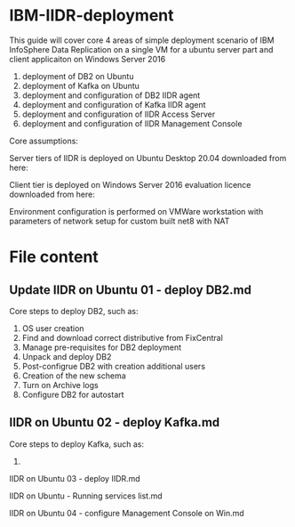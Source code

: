 # IBM-IIDR-deployment

This guide will cover core 4 areas of simple deployment scenario of IBM InfoSphere Data Replication on a single VM for a ubuntu server part and client applicaiton on Windows Server 2016

1) deployment of DB2 on Ubuntu
2) deployment of Kafka on Ubuntu
3) deployment and configuration of DB2 IIDR agent
4) deployment and configuration of Kafka IIDR agent
5) deployment and configuration of IIDR Access Server
6) deployment and configuration of IIDR Management Console

Core assumptions:

Server tiers of IIDR is deployed on Ubuntu Desktop 20.04 downloaded from here:


Client tier is deployed on Windows Server 2016 evaluation licence downloaded from here:


Environment configuration is performed on VMWare workstation with parameters of network setup for custom built net8 with NAT

# File content

## Update IIDR on Ubuntu 01 - deploy DB2.md

Core steps to deploy DB2, such as:

1) OS user creation
2) Find and download correct distributive from FixCentral
3) Manage pre-requisites for DB2 deployment
4) Unpack and deploy DB2
5) Post-configrue DB2 with creation additional users
6) Creation of the new schema
7) Turn on Archive logs
8) Configure DB2 for autostart

## IIDR on Ubuntu 02 - deploy Kafka.md

Core steps to deploy Kafka, such as:

1)


IIDR on Ubuntu 03 - deploy IIDR.md


IIDR on Ubuntu - Running services list.md



IIDR on Ubuntu 04 - configure Management Console on Win.md